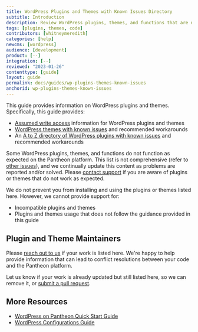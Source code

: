 ```yaml
---
title: WordPress Plugins and Themes with Known Issues Directory
subtitle: Introduction
description: Review WordPress plugins, themes, and functions that are not supported and/or require workarounds.
tags: [plugins, themes, code]
contributors: [whitneymeredith]
categories: [help]
newcms: [wordpress]
audience: [development]
product: [--]
integration: [--]
reviewed: "2023-01-26"
contenttype: [guide]
layout: guide
permalink: docs/guides/wp-plugins-themes-known-issues
anchorid: wp-plugins-themes-known-issues
---
```


This guide provides information on WordPress plugins and themes. Specifically, this guide provides:

- [Assumed write access](/guides/wp-plugins-themes-known-issues/assumed-write-access) information for WordPress plugins and themes
- [WordPress themes with known issues](/guides/wp-plugins-themes-known-issues/wp-themes) and recommended workarounds
- An [A to Z directory of WordPress plugins with known issues](/guides/wp-plugins-themes-known-issues/wp-plugins-directory) and recommended workarounds

Some WordPress plugins, themes, and functions do not function as expected on the Pantheon platform. This list is not comprehensive (refer to [other issues](/guides/wp-plugins-themes-known-issuesother-issues)), and we continually update this content as problems are reported and/or solved. Please [contact support](/guides/support/contact-support/) if you are aware of plugins or themes that do not work as expected.

We do not prevent you from installing and using the plugins or themes listed here. However, we cannot provide support for:

- Incompatible plugins and themes
- Plugins and themes usage that does not follow the guidance provided in this guide

## Plugin and Theme Maintainers

Please [reach out to us](https://github.com/pantheon-systems/documentation/issues/new?title=Modules%20and%20Plugins%20with%20Known%20Issues%20Doc%20Update%20&body=Re%3A%20%5BModules%20and%20Plugins%20with%20Known%20Issues%5D(https%3A%2F%2Fpantheon.io/docs/modules-plugins-known-issues/)%0A%0APriority%20(Low%E2%80%9A%20Medium%E2%80%9A%20High)%3A%0A%0A%23%23%20Issue%20Description%3A%0A%0A%23%23%20Suggested%20Resolution%20&labels=fix%20content) if your work is listed here. We're happy to help provide information that can lead to conflict resolutions between your code and the Pantheon platform.

Let us know if your work is already updated but still listed here, so we can remove it, or [submit a pull request](https://github.com/pantheon-systems/documentation/edit/main/source/content/modules-plugins-known-issues.md).

## More Resources

- [WordPress on Pantheon Quick Start Guide](/guides/wordpress-pantheon/)
- [WordPress Configurations Guide](/guides/wordpress-configurations)